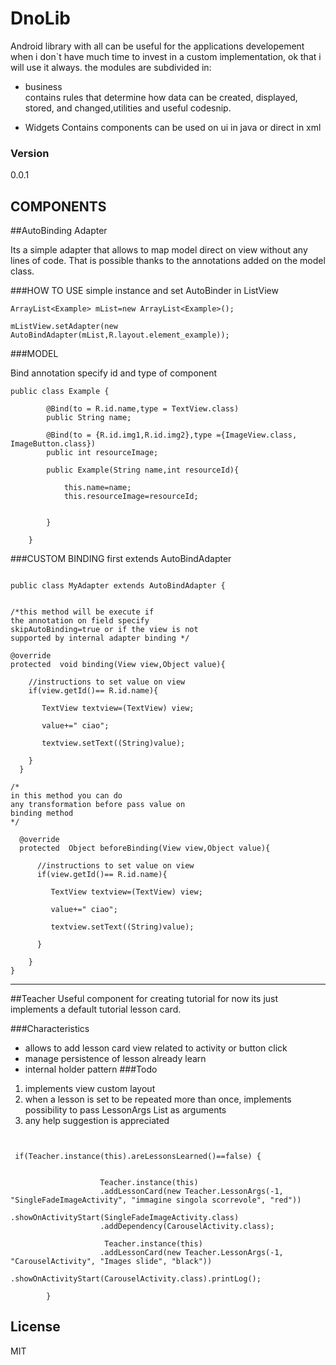 # DnoLib

Android library
with all  can be useful for the applications developement when i don`t have much time to invest in a custom implementation, ok that i will use it always.
the modules are subdivided in:


  - business  
  contains rules that determine how data can be created, displayed, stored, and changed,utilities and useful codesnip.

  - Widgets
  Contains components can be used on ui in java or direct in xml


### Version
0.0.1

## COMPONENTS

##AutoBinding Adapter

Its a simple adapter that allows to map model direct
on view without any lines of code.
That is possible thanks to the annotations added on the model class.

###HOW TO USE
simple instance and set AutoBinder in ListView
```
ArrayList<Example> mList=new ArrayList<Example>();

mListView.setAdapter(new AutoBindAdapter(mList,R.layout.element_example));

```

###MODEL

Bind annotation specify id and type of component

```
public class Example {

        @Bind(to = R.id.name,type = TextView.class)
        public String name;

        @Bind(to = {R.id.img1,R.id.img2},type ={ImageView.class, ImageButton.class})
        public int resourceImage;

        public Example(String name,int resourceId){

            this.name=name;
            this.resourceImage=resourceId;


        }

    }
```
###CUSTOM BINDING
first  extends
AutoBindAdapter
```

public class MyAdapter extends AutoBindAdapter {


/*this method will be execute if
the annotation on field specify
skipAutoBinding=true or if the view is not
supported by internal adapter binding */

@override
protected  void binding(View view,Object value){

    //instructions to set value on view
    if(view.getId()== R.id.name){

       TextView textview=(TextView) view;

       value+=" ciao";

       textview.setText((String)value);

    }
  }

/*
in this method you can do
any transformation before pass value on
binding method
*/

  @override
  protected  Object beforeBinding(View view,Object value){

      //instructions to set value on view
      if(view.getId()== R.id.name){

         TextView textview=(TextView) view;

         value+=" ciao";

         textview.setText((String)value);

      }

    }
}

```

-------------------------------------------------------------


##Teacher
Useful component for creating tutorial
for now its just implements a default tutorial lesson card.

###Characteristics
* allows to add lesson card view related to activity or button click
* manage persistence of lesson already learn
* internal holder pattern
###Todo
1. implements view custom layout
2. when a lesson is set to be repeated more than once, implements possibility  to pass LessonArgs List as arguments
3. any help   suggestion  is appreciated


```


 if(Teacher.instance(this).areLessonsLearned()==false) {


                    Teacher.instance(this)
                    .addLessonCard(new Teacher.LessonArgs(-1, "SingleFadeImageActivity", "immagine singola scorrevole", "red"))
                    .showOnActivityStart(SingleFadeImageActivity.class)
                    .addDependency(CarouselActivity.class);

                     Teacher.instance(this)
                    .addLessonCard(new Teacher.LessonArgs(-1, "CarouselActivity", "Images slide", "black"))
                    .showOnActivityStart(CarouselActivity.class).printLog();

        }

```


License
----

MIT

